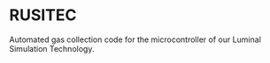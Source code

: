 # RUSITEC
Automated gas collection code for the microcontroller of our Luminal Simulation Technology.
